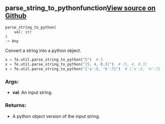 ## parse_string_to_python<span class="tag">function</span><a class="sourcelink" href=https://github.com/fastestimator/fastestimator/blob/r1.1/fastestimator/util/util.py/#L104-L127>View source on Github</a>
```python
parse_string_to_python(
	val: str
)
-> Any
```
Convert a string into a python object.

```python
x = fe.util.parse_string_to_python("5")  # 5
x = fe.util.parse_string_to_python("[5, 4, 0.3]")  # [5, 4, 0.3]
x = fe.util.parse_string_to_python("{'a':5, 'b':7}")  # {'a':5, 'b':7}
```


<h3>Args:</h3>


* **val**: An input string. 

<h3>Returns:</h3>

<ul class="return-block"><li>    A python object version of the input string.</li></ul>

